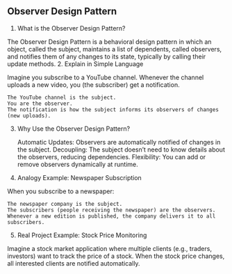 ## Observer Design Pattern

1. What is the Observer Design Pattern?

The Observer Design Pattern is a behavioral design pattern in which an object, called the subject, maintains a list of dependents, called observers, and notifies them of any changes to its state, typically by calling their update methods.
2. Explain in Simple Language

Imagine you subscribe to a YouTube channel. Whenever the channel uploads a new video, you (the subscriber) get a notification.

    The YouTube channel is the subject.
    You are the observer.
    The notification is how the subject informs its observers of changes (new uploads).

3. Why Use the Observer Design Pattern?

    Automatic Updates: Observers are automatically notified of changes in the subject.
    Decoupling: The subject doesn’t need to know details about the observers, reducing dependencies.
    Flexibility: You can add or remove observers dynamically at runtime.

4. Analogy Example: Newspaper Subscription

When you subscribe to a newspaper:

    The newspaper company is the subject.
    The subscribers (people receiving the newspaper) are the observers.
    Whenever a new edition is published, the company delivers it to all subscribers.

5. Real Project Example: Stock Price Monitoring

Imagine a stock market application where multiple clients (e.g., traders, investors) want to track the price of a stock. When the stock price changes, all interested clients are notified automatically.